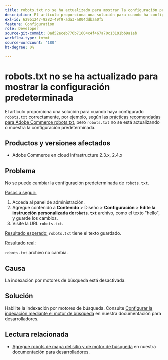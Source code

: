 ```yaml
---
title: robots.txt no se ha actualizado para mostrar la configuración predeterminada
description: El artículo proporciona una solución para cuando ha configurado `robots.txt` correctamente, por ejemplo, según [Prácticas recomendadas para robots.txt de Adobe Commerce](https://support.magento.com/hc/en-us/articles/360048754931), pero `robots.txt` no se actualiza o muestra la configuración predeterminada.
exl-id: 629b1247-9282-49f9-ada3-a804ddbaa0f5
feature: Configuration
role: Developer
source-git-commit: 0ad52eceb776b71604c4f467a70c13191bb9a1eb
workflow-type: tm+mt
source-wordcount: '180'
ht-degree: 0%

---
```


# robots.txt no se ha actualizado para mostrar la configuración predeterminada

El artículo proporciona una solución para cuando haya configurado `robots.txt` correctamente, por ejemplo, según las [prácticas recomendadas para Adobe Commerce robots.txt](https://support.magento.com/hc/en-us/articles/360048754931), pero `robots.txt` no se está actualizando o muestra la configuración predeterminada.

## Productos y versiones afectados

* Adobe Commerce en cloud Infrastructure 2.3.x, 2.4.x

## Problema

No se puede cambiar la configuración predeterminada de `robots.txt`.

<u>Pasos a seguir:</u>

1. Acceda al panel de administración.
1. Agregue contenido a **Contenido** > Diseño > **Configuración** > **Edite la instrucción personalizada de`robots.txt`** archivo, como el texto &quot;hello&quot;, y guarde los cambios.
1. Visite la URL `robots.txt`.

<u>Resultado esperado:</u>
`robots.txt` tiene el texto guardado.

<u>Resultado real:</u>

`robots.txt` archivo no cambia.

## Causa

La indexación por motores de búsqueda está desactivada.

## Solución

Habilite la indexación por motores de búsqueda. Consulte [Configurar la indexación mediante el motor de búsqueda](https://devdocs.magento.com/cloud/trouble/robots-sitemap.html#configure-indexing-by-search-engine) en nuestra documentación para desarrolladores.

## Lectura relacionada

* [Agregue robots de mapa del sitio y de motor de búsqueda](https://devdocs.magento.com/cloud/trouble/robots-sitemap.html) en nuestra documentación para desarrolladores.

